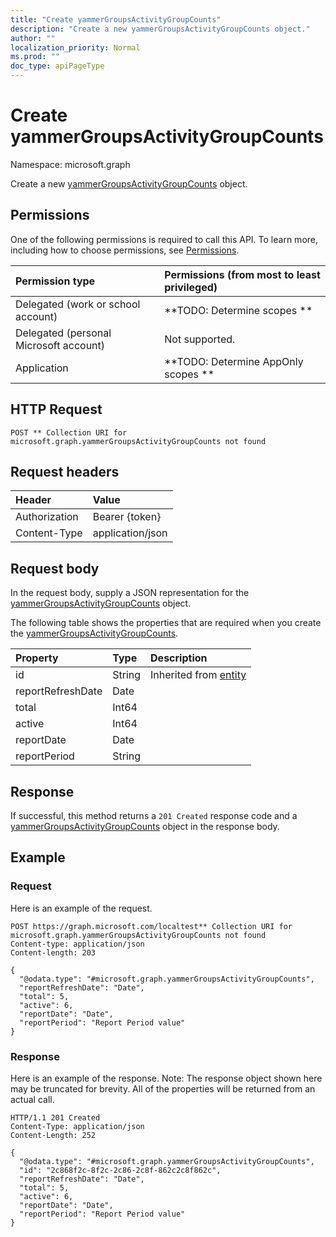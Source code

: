 ```yaml
---
title: "Create yammerGroupsActivityGroupCounts"
description: "Create a new yammerGroupsActivityGroupCounts object."
author: ""
localization_priority: Normal
ms.prod: ""
doc_type: apiPageType
---
```


# Create yammerGroupsActivityGroupCounts

Namespace: microsoft.graph

Create a new [yammerGroupsActivityGroupCounts](../resources/yammergroupsactivitygroupcounts.md) object.

## Permissions
One of the following permissions is required to call this API. To learn more, including how to choose permissions, see [Permissions](/concepts/permissions-reference.md).

|Permission type|Permissions (from most to least privileged)|
|:---|:---|
|Delegated (work or school account)|**TODO: Determine scopes **|
|Delegated (personal Microsoft account)|Not supported.|
|Application|**TODO: Determine AppOnly scopes **|

## HTTP Request
<!-- {
  "blockType": "ignored"
}
-->
``` http
POST ** Collection URI for microsoft.graph.yammerGroupsActivityGroupCounts not found
```

## Request headers
|Header|Value|
|:---|:---|
|Authorization|Bearer {token}|
|Content-Type|application/json|

## Request body
In the request body, supply a JSON representation for the [yammerGroupsActivityGroupCounts](../resources/yammergroupsactivitygroupcounts.md) object.

The following table shows the properties that are required when you create the [yammerGroupsActivityGroupCounts](../resources/yammergroupsactivitygroupcounts.md).

|Property|Type|Description|
|:---|:---|:---|
|id|String| Inherited from [entity](../resources/entity.md)|
|reportRefreshDate|Date||
|total|Int64||
|active|Int64||
|reportDate|Date||
|reportPeriod|String||



## Response
If successful, this method returns a `201 Created` response code and a [yammerGroupsActivityGroupCounts](../resources/yammergroupsactivitygroupcounts.md) object in the response body.

## Example

### Request
Here is an example of the request.
<!-- {
  "blockType": "request",
  "name": "create_yammergroupsactivitygroupcounts_from_"
}
-->
``` http
POST https://graph.microsoft.com/localtest** Collection URI for microsoft.graph.yammerGroupsActivityGroupCounts not found
Content-type: application/json
Content-length: 203

{
  "@odata.type": "#microsoft.graph.yammerGroupsActivityGroupCounts",
  "reportRefreshDate": "Date",
  "total": 5,
  "active": 6,
  "reportDate": "Date",
  "reportPeriod": "Report Period value"
}
```

### Response
Here is an example of the response. Note: The response object shown here may be truncated for brevity. All of the properties will be returned from an actual call.
<!-- {
  "blockType": "response",
  "truncated": true,
  "@odata.type": "microsoft.graph.yammergroupsactivitygroupcounts"
}
-->
``` http
HTTP/1.1 201 Created
Content-Type: application/json
Content-Length: 252

{
  "@odata.type": "#microsoft.graph.yammerGroupsActivityGroupCounts",
  "id": "2c868f2c-8f2c-2c86-2c8f-862c2c8f862c",
  "reportRefreshDate": "Date",
  "total": 5,
  "active": 6,
  "reportDate": "Date",
  "reportPeriod": "Report Period value"
}
```

